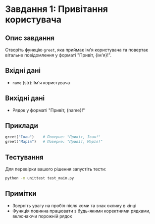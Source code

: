 # Завдання 1: Привітання користувача

## Опис завдання
Створіть функцію `greet`, яка приймає ім'я користувача та повертає вітальне повідомлення у форматі "Привіт, {ім'я}!".

## Вхідні дані
- `name` (str): Ім'я користувача

## Вихідні дані
- Рядок у форматі "Привіт, {name}!"

## Приклади
```python
greet("Іван")    # Поверне: "Привіт, Іван!"
greet("Марія")   # Поверне: "Привіт, Марія!"
```

## Тестування
Для перевірки вашого рішення запустіть тести:
```bash
python -m unittest test_main.py
```

## Примітки
- Зверніть увагу на пробіл після коми та знак оклику в кінці
- Функція повинна працювати з будь-якими коректними рядками, включаючи порожній рядок
